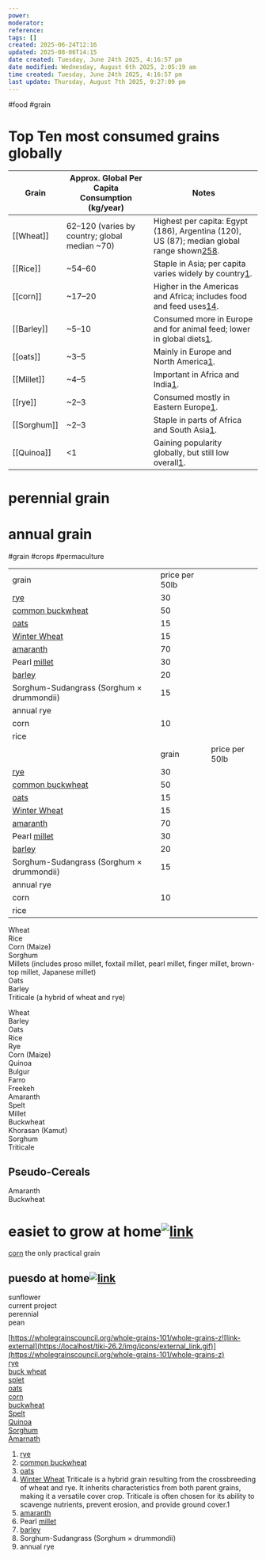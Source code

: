 ```yaml
---
power: 
moderator: 
reference: 
tags: []
created: 2025-06-24T12:16
updated: 2025-08-06T14:15
date created: Tuesday, June 24th 2025, 4:16:57 pm
date modified: Wednesday, August 6th 2025, 2:05:19 am
time created: Tuesday, June 24th 2025, 4:16:57 pm
last update: Thursday, August 7th 2025, 9:27:09 pm
---
```

#food #grain 

# Top Ten most consumed grains globally

| Grain       | Approx. Global Per Capita Consumption (kg/year) | Notes                                                                                                                                                                                                                                                                                                                                         |
| ----------- | ----------------------------------------------- | --------------------------------------------------------------------------------------------------------------------------------------------------------------------------------------------------------------------------------------------------------------------------------------------------------------------------------------------- |
| [[Wheat]]   | 62–120 (varies by country; global median ~70)   | Highest per capita: Egypt (186), Argentina (120), US (87); median global range shown[2](https://worldpopulationreview.com/country-rankings/wheat-consumption-by-country)[5](https://www.reportlinker.com/dataset/f8aa507bd79e6fd1bed623ee43f90fa102672fce)[8](https://www.reportlinker.com/dataset/96f548f60f13369af8fbf60470633b5e12be34ee). |
| [[Rice]]    | ~54–60                                          | Staple in Asia; per capita varies widely by country[1](https://southernagtoday.org/2022/06/13/world-per-capita-grain-consumption-and-global-economic-growth/).                                                                                                                                                                                |
| [[corn]]    | ~17–20                                          | Higher in the Americas and Africa; includes food and feed uses[1](https://southernagtoday.org/2022/06/13/world-per-capita-grain-consumption-and-global-economic-growth/)[4](https://www.reddit.com/r/MapPorn/comments/1jk02p/oc_global_grain_rice_maize_wheat_consumption_per/).                                                              |
| [[Barley]]  | ~5–10                                           | Consumed more in Europe and for animal feed; lower in global diets[1](https://southernagtoday.org/2022/06/13/world-per-capita-grain-consumption-and-global-economic-growth/).                                                                                                                                                                 |
| [[oats]]    | ~3–5                                            | Mainly in Europe and North America[1](https://southernagtoday.org/2022/06/13/world-per-capita-grain-consumption-and-global-economic-growth/).                                                                                                                                                                                                 |
| [[Millet]]  | ~4–5                                            | Important in Africa and India[1](https://southernagtoday.org/2022/06/13/world-per-capita-grain-consumption-and-global-economic-growth/).                                                                                                                                                                                                      |
| [[rye]]     | ~2–3                                            | Consumed mostly in Eastern Europe[1](https://southernagtoday.org/2022/06/13/world-per-capita-grain-consumption-and-global-economic-growth/).                                                                                                                                                                                                  |
| [[Sorghum]] | ~2–3                                            | Staple in parts of Africa and South Asia[1](https://southernagtoday.org/2022/06/13/world-per-capita-grain-consumption-and-global-economic-growth/).                                                                                                                                                                                           |
| [[Quinoa]]  | <1                                              | Gaining popularity globally, but still low overall[1](https://southernagtoday.org/2022/06/13/world-per-capita-grain-consumption-and-global-economic-growth/).                                                                                                                                                                                 |
# perennial grain


# annual grain
#grain #crops #permaculture 

|                                                                                                                 |                |                |
| --------------------------------------------------------------------------------------------------------------- | -------------- | -------------- |
| grain                                                                                                           | price per 50lb |                |
| [rye](https://localhost/tiki-26.2/tiki-index.php?page=secale-cereale "secale cereale")                          | 30             |                |
| [common buckwheat](https://localhost/tiki-26.2/tiki-index.php?page=fagopyrum-esculentum "fagopyrum esculentum") | 50             |                |
| [oats](https://localhost/tiki-26.2/tiki-index.php?page=avena-sativa "avena sativa")                             | 15             |                |
| [Winter Wheat](https://localhost/tiki-26.2/tiki-editpage.php?page=Triticale)                                    | 15             |                |
| [amaranth](https://localhost/tiki-26.2/tiki-editpage.php?page=amaranthus)                                       | 70             |                |
| Pearl [millet](https://localhost/tiki-26.2/tiki-editpage.php?page=millet)                                       | 30             |                |
| [barley](https://localhost/tiki-26.2/tiki-editpage.php?page=Hordeum+vulgare)                                    | 20             |                |
| Sorghum-Sudangrass (Sorghum × drummondii)                                                                       | 15             |                |
| annual rye                                                                                                      |                |                |
| corn                                                                                                            | 10             |                |
| rice                                                                                                            |                |                |
|                                                                                                                 | grain          | price per 50lb |
[rye](https://localhost/tiki-26.2/tiki-index.php?page=secale-cereale "secale cereale")|30  
[common buckwheat](https://localhost/tiki-26.2/tiki-index.php?page=fagopyrum-esculentum "fagopyrum esculentum")|50  
[oats](https://localhost/tiki-26.2/tiki-index.php?page=avena-sativa "avena sativa")|15  
[Winter Wheat](https://localhost/tiki-26.2/tiki-editpage.php?page=Triticale)|15  
[amaranth](https://localhost/tiki-26.2/tiki-editpage.php?page=amaranthus)|70  
Pearl [millet](https://localhost/tiki-26.2/tiki-editpage.php?page=millet)|30  
[barley](https://localhost/tiki-26.2/tiki-editpage.php?page=Hordeum+vulgare)|20  
Sorghum-Sudangrass (Sorghum × drummondii)| 15  
annual rye|  
corn|10  
rice|

Wheat  
Rice  
Corn (Maize)  
Sorghum  
Millets (includes proso millet, foxtail millet, pearl millet, finger millet, brown-top millet, Japanese millet)  
Oats  
Barley  
Triticale (a hybrid of wheat and rye)

Wheat  
Barley  
Oats  
Rice  
Rye  
Corn (Maize)  
Quinoa  
Bulgur  
Farro  
Freekeh  
Amaranth  
Spelt  
Millet  
Buckwheat  
Khorasan (Kamut)  
Sorghum  
Triticale

## Pseudo-Cereals

  
Amaranth  
Buckwheat

# easiet to grow at home[![link](https://localhost/tiki-26.2/img/icons/link.png)](https://localhost/tiki-26.2/tiki-index.php?page=cereal#easiet_to_grow_at_home)

  
  
[corn](https://localhost/tiki-26.2/tiki-editpage.php?page=corn) the only practical grain

## puesdo at home[![link](https://localhost/tiki-26.2/img/icons/link.png)](https://localhost/tiki-26.2/tiki-index.php?page=cereal#puesdo_at_home)

sunflower  
current project  
perennial  
pean  

[https://wholegrainscouncil.org/whole-grains-101/whole-grains-z![link-external](https://localhost/tiki-26.2/img/icons/external_link.gif)](https://wholegrainscouncil.org/whole-grains-101/whole-grains-z)  
[rye](https://localhost/tiki-26.2/tiki-editpage.php?page=rye)  
[buck wheat](https://localhost/tiki-26.2/tiki-editpage.php?page=buck+wheat)  
[splet](https://localhost/tiki-26.2/tiki-editpage.php?page=splet)  
[oats](https://localhost/tiki-26.2/tiki-editpage.php?page=oats)  
[corn](https://localhost/tiki-26.2/tiki-editpage.php?page=corn)  
[buckwheat](https://localhost/tiki-26.2/tiki-editpage.php?page=buckwheat)  
[Spelt](https://localhost/tiki-26.2/tiki-editpage.php?page=Spelt)  
[Quinoa](https://localhost/tiki-26.2/tiki-editpage.php?page=Quinoa)  
[Sorghum](https://localhost/tiki-26.2/tiki-editpage.php?page=Sorghum)  
[Amarnath](https://localhost/tiki-26.2/tiki-editpage.php?page=Amarnath)

1. [rye](https://localhost/tiki-26.2/tiki-editpage.php?page=secale+cereale)
2. [common buckwheat](https://localhost/tiki-26.2/tiki-editpage.php?page=fagopyrum+esculentum)
3. [oats](https://localhost/tiki-26.2/tiki-editpage.php?page=avena+sativa)
4. [Winter Wheat](https://localhost/tiki-26.2/tiki-editpage.php?page=Triticale) Triticale is a hybrid grain resulting from the crossbreeding of wheat and rye. It inherits characteristics from both parent grains, making it a versatile cover crop. Triticale is often chosen for its ability to scavenge nutrients, prevent erosion, and provide ground cover.1
5. [amaranth](https://localhost/tiki-26.2/tiki-editpage.php?page=amaranthus)
6. Pearl [millet](https://localhost/tiki-26.2/tiki-editpage.php?page=millet)
7. [barley](https://localhost/tiki-26.2/tiki-editpage.php?page=Hordeum+vulgare)
8. Sorghum-Sudangrass (Sorghum × drummondii)
9. annual rye